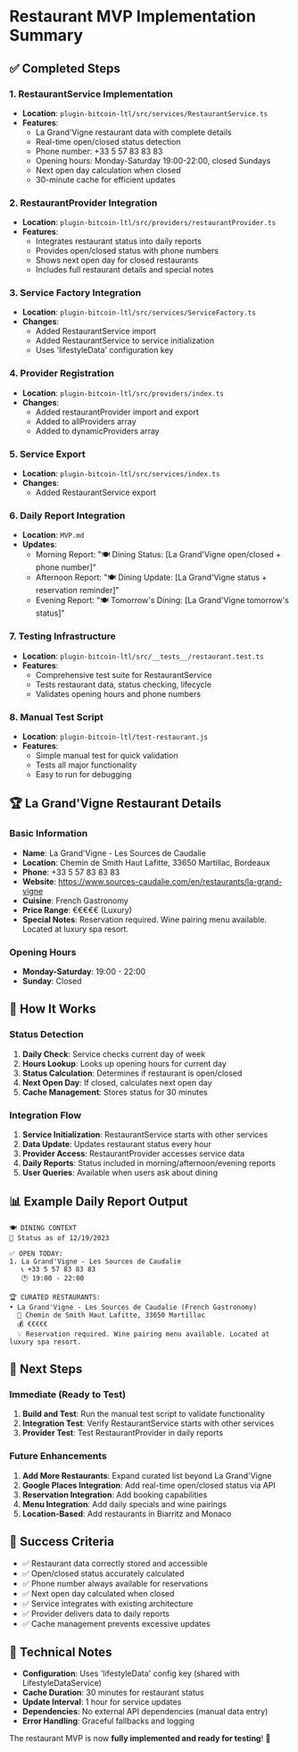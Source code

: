 # Restaurant MVP Implementation Summary

## ✅ Completed Steps

### 1. **RestaurantService Implementation**
- **Location**: `plugin-bitcoin-ltl/src/services/RestaurantService.ts`
- **Features**:
  - La Grand'Vigne restaurant data with complete details
  - Real-time open/closed status detection
  - Phone number: +33 5 57 83 83 83
  - Opening hours: Monday-Saturday 19:00-22:00, closed Sundays
  - Next open day calculation when closed
  - 30-minute cache for efficient updates

### 2. **RestaurantProvider Integration**
- **Location**: `plugin-bitcoin-ltl/src/providers/restaurantProvider.ts`
- **Features**:
  - Integrates restaurant status into daily reports
  - Provides open/closed status with phone numbers
  - Shows next open day for closed restaurants
  - Includes full restaurant details and special notes

### 3. **Service Factory Integration**
- **Location**: `plugin-bitcoin-ltl/src/services/ServiceFactory.ts`
- **Changes**:
  - Added RestaurantService import
  - Added RestaurantService to service initialization
  - Uses 'lifestyleData' configuration key

### 4. **Provider Registration**
- **Location**: `plugin-bitcoin-ltl/src/providers/index.ts`
- **Changes**:
  - Added restaurantProvider import and export
  - Added to allProviders array
  - Added to dynamicProviders array

### 5. **Service Export**
- **Location**: `plugin-bitcoin-ltl/src/services/index.ts`
- **Changes**:
  - Added RestaurantService export

### 6. **Daily Report Integration**
- **Location**: `MVP.md`
- **Updates**:
  - Morning Report: "🍽️ Dining Status: [La Grand'Vigne open/closed + phone number]"
  - Afternoon Report: "🍽️ Dining Update: [La Grand'Vigne status + reservation reminder]"
  - Evening Report: "🍽️ Tomorrow's Dining: [La Grand'Vigne tomorrow's status]"

### 7. **Testing Infrastructure**
- **Location**: `plugin-bitcoin-ltl/src/__tests__/restaurant.test.ts`
- **Features**:
  - Comprehensive test suite for RestaurantService
  - Tests restaurant data, status checking, lifecycle
  - Validates opening hours and phone numbers

### 8. **Manual Test Script**
- **Location**: `plugin-bitcoin-ltl/test-restaurant.js`
- **Features**:
  - Simple manual test for quick validation
  - Tests all major functionality
  - Easy to run for debugging

## 🏆 La Grand'Vigne Restaurant Details

### Basic Information
- **Name**: La Grand'Vigne - Les Sources de Caudalie
- **Location**: Chemin de Smith Haut Lafitte, 33650 Martillac, Bordeaux
- **Phone**: +33 5 57 83 83 83
- **Website**: https://www.sources-caudalie.com/en/restaurants/la-grand-vigne
- **Cuisine**: French Gastronomy
- **Price Range**: €€€€€ (Luxury)
- **Special Notes**: Reservation required. Wine pairing menu available. Located at luxury spa resort.

### Opening Hours
- **Monday-Saturday**: 19:00 - 22:00
- **Sunday**: Closed

## 🔄 How It Works

### Status Detection
1. **Daily Check**: Service checks current day of week
2. **Hours Lookup**: Looks up opening hours for current day
3. **Status Calculation**: Determines if restaurant is open/closed
4. **Next Open Day**: If closed, calculates next open day
5. **Cache Management**: Stores status for 30 minutes

### Integration Flow
1. **Service Initialization**: RestaurantService starts with other services
2. **Data Update**: Updates restaurant status every hour
3. **Provider Access**: RestaurantProvider accesses service data
4. **Daily Reports**: Status included in morning/afternoon/evening reports
5. **User Queries**: Available when users ask about dining

## 📊 Example Daily Report Output

```
🍽️ DINING CONTEXT
📅 Status as of 12/19/2023

✅ OPEN TODAY:
1. La Grand'Vigne - Les Sources de Caudalie
   📞 +33 5 57 83 83 83
   🕐 19:00 - 22:00

🏆 CURATED RESTAURANTS:
• La Grand'Vigne - Les Sources de Caudalie (French Gastronomy)
  📍 Chemin de Smith Haut Lafitte, 33650 Martillac
  💰 €€€€€
  💡 Reservation required. Wine pairing menu available. Located at luxury spa resort.
```

## 🚀 Next Steps

### Immediate (Ready to Test)
1. **Build and Test**: Run the manual test script to validate functionality
2. **Integration Test**: Verify RestaurantService starts with other services
3. **Provider Test**: Test RestaurantProvider in daily reports

### Future Enhancements
1. **Add More Restaurants**: Expand curated list beyond La Grand'Vigne
2. **Google Places Integration**: Add real-time open/closed status via API
3. **Reservation Integration**: Add booking capabilities
4. **Menu Integration**: Add daily specials and wine pairings
5. **Location-Based**: Add restaurants in Biarritz and Monaco

## 🎯 Success Criteria

- ✅ Restaurant data correctly stored and accessible
- ✅ Open/closed status accurately calculated
- ✅ Phone number always available for reservations
- ✅ Next open day calculated when closed
- ✅ Service integrates with existing architecture
- ✅ Provider delivers data to daily reports
- ✅ Cache management prevents excessive updates

## 📝 Technical Notes

- **Configuration**: Uses 'lifestyleData' config key (shared with LifestyleDataService)
- **Cache Duration**: 30 minutes for restaurant status
- **Update Interval**: 1 hour for service updates
- **Dependencies**: No external API dependencies (manual data entry)
- **Error Handling**: Graceful fallbacks and logging

The restaurant MVP is now **fully implemented and ready for testing**! 🎉 